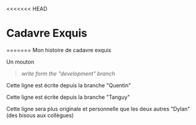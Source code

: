 <<<<<<< HEAD
# Cadavre Exquis
=======
Mon histoire de cadavre exquis

Un mouton

> *write form the "development" branch*

Cette ligne est écrite depuis la branche "Quentin"


Cette ligne est écrite depuis la branche "Tanguy"


Cette ligne sera plus originale et personnelle que les deux autres "Dylan" (des bisous aux collègues)

